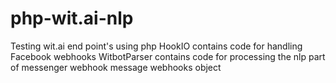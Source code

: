 # php-wit.ai-nlp
Testing wit.ai end point's using php
HookIO contains code for handling Facebook webhooks
WitbotParser contains code for processing the nlp part of messenger webhook message webhooks object
